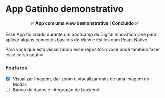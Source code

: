 # App Gatinho demonstrativo


<h4 align="center"> 
	✅  App com uma view demonstrativa | Concluído ✅
</h4>

Esse App foi criado durante um bootcamp da Digital Innovation One para aplicar alguns conceitos básicos de View e Estilos com React Native.

Para você que está visualizando esse repositório você pode também fazer esse curso aqui ➡ 


### Features

- [x] Visualizar Imagem, dar zoom e visualizar mais de uma imagem no Modal.
- [ ] Banco de dados e integração de backend.
